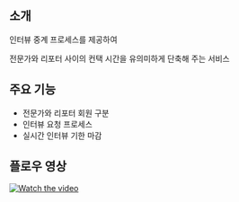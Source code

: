 ## 소개

인터뷰 중계 프로세스를 제공하여

전문가와 리포터 사이의 컨택 시간을 유의미하게 단축해 주는 서비스

## 주요 기능

- 전문가와 리포터 회원 구분
- 인터뷰 요청 프로세스
- 실시간 인터뷰 기한 마감


## 플로우 영상

[![Watch the video](https://github.com/myeongjunkim/May-I-Server/assets/82504981/f919ccc5-3cbd-4fe1-be4d-2760583431d4)](https://youtu.be/vIBOzZFTQcI)

